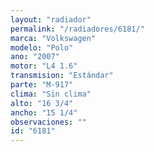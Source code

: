 ```yaml
---
layout: "radiador"
permalink: "/radiadores/6181/"
marca: "Volkswagen"
modelo: "Polo"
ano: "2007"
motor: "L4 1.6"
transmision: "Estándar"
parte: "M-917"
clima: "Sin clima"
alto: "16 3/4"
ancho: "15 1/4"
observaciones: ""
id: "6181"
---
```


